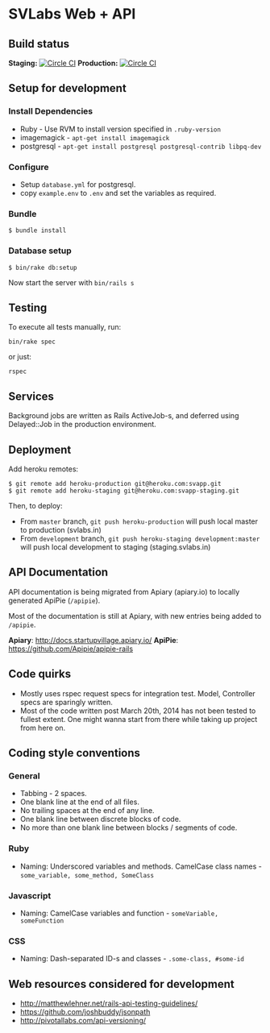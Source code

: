 # SVLabs Web + API

## Build status

**Staging:** [![Circle CI](https://circleci.com/gh/SVLabs/api-backend/tree/development.png?style=shield)](https://circleci.com/gh/SVLabs/api-backend/tree/development)
**Production:** [![Circle CI](https://circleci.com/gh/SVLabs/api-backend/tree/master.png?style=shield)](https://circleci.com/gh/SVLabs/api-backend/tree/master)

## Setup for development

### Install Dependencies
  *  Ruby - Use RVM to install version specified in `.ruby-version`
  *  imagemagick - `apt-get install imagemagick`
  *  postgresql - `apt-get install postgresql postgresql-contrib libpq-dev`

### Configure
  *  Setup `database.yml` for postgresql.
  *  copy `example.env` to `.env` and set the variables as required.

### Bundle
    $ bundle install

### Database setup
    $ bin/rake db:setup

Now start the server with `bin/rails s`

## Testing

To execute all tests manually, run:

    bin/rake spec

or just:

    rspec

## Services

Background jobs are written as Rails ActiveJob-s, and deferred using Delayed::Job in the production environment.

## Deployment

Add heroku remotes:

    $ git remote add heroku-production git@heroku.com:svapp.git
    $ git remote add heroku-staging git@heroku.com:svapp-staging.git

Then, to deploy:

* From `master` branch, `git push heroku-production` will push local master to production (svlabs.in)
* From `development` branch, `git push heroku-staging development:master` will push local development to staging (staging.svlabs.in)

## API Documentation

API documentation is being migrated from Apiary (apiary.io) to locally generated ApiPie (`/apipie`).

Most of the documentation is still at Apiary, with new entries being added to `/apipie`.

**Apiary**: http://docs.startupvillage.apiary.io/
**ApiPie**: https://github.com/Apipie/apipie-rails

## Code quirks
* Mostly uses rspec request specs for integration test. Model, Controller specs are sparingly written.
* Most of the code written post March 20th, 2014 has not been tested to fullest extent. One might wanna start from there while taking up project from here on.

## Coding style conventions

### General

* Tabbing - 2 spaces.
* One blank line at the end of all files.
* No trailing spaces at the end of any line.
* One blank line between discrete blocks of code.
* No more than one blank line between blocks / segments of code.

### Ruby

* Naming: Underscored variables and methods. CamelCase class names - `some_variable, some_method, SomeClass`

### Javascript

* Naming: CamelCase variables and function - `someVariable, someFunction`

### CSS

* Naming: Dash-separated ID-s and classes - `.some-class, #some-id`

## Web resources considered for development
*  http://matthewlehner.net/rails-api-testing-guidelines/
*  https://github.com/joshbuddy/jsonpath
*  http://pivotallabs.com/api-versioning/